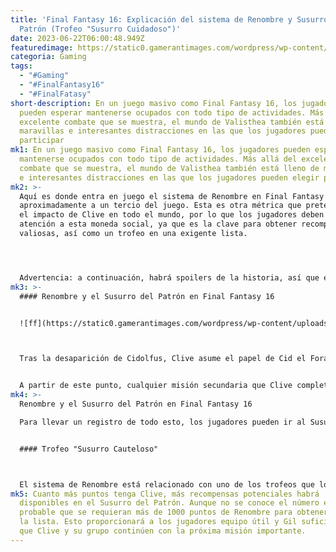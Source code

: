 ```yaml
---
title: 'Final Fantasy 16: Explicación del sistema de Renombre y Susurro del
  Patrón (Trofeo "Susurro Cuidadoso")'
date: 2023-06-22T06:00:48.949Z
featuredimage: https://static0.gamerantimages.com/wordpress/wp-content/uploads/2023/06/final-fantasy-16-renown-and-patron-s-whisper-system-explained-careful-whisper-trophy.jpg?q=50&fit=contain&w=1140&h=&dpr=1.5
categoria: Gaming
tags:
  - "#Gaming"
  - "#FinalFantasy16"
  - "#FinalFatasy"
short-description: En un juego masivo como Final Fantasy 16, los jugadores
  pueden esperar mantenerse ocupados con todo tipo de actividades. Más allá del
  excelente combate que se muestra, el mundo de Valisthea también está lleno de
  maravillas e interesantes distracciones en las que los jugadores pueden elegir
  participar
mk1: En un juego masivo como Final Fantasy 16, los jugadores pueden esperar
  mantenerse ocupados con todo tipo de actividades. Más allá del excelente
  combate que se muestra, el mundo de Valisthea también está lleno de maravillas
  e interesantes distracciones en las que los jugadores pueden elegir participar
mk2: >-
  Aquí es donde entra en juego el sistema de Renombre en Final Fantasy 16,
  aproximadamente a un tercio del juego. Esta es otra métrica que pretende medir
  el impacto de Clive en todo el mundo, por lo que los jugadores deben prestar
  atención a esta moneda social, ya que es la clave para obtener recompensas
  valiosas, así como un trofeo en una exigente lista.




  Advertencia: a continuación, habrá spoilers de la historia, así que evite leer si no quiere afectar su disfrute del juego
mk3: >-
  #### Renombre y el Susurro del Patrón en Final Fantasy 16


  ![ff](https://static0.gamerantimages.com/wordpress/wp-content/uploads/2023/06/renown-and-the-patron-s-whisper-in-final-fantasy-16.jpg?q=50&fit=crop&w=1500&dpr=1.5 "ff")



  Tras la desaparición de Cidolfus, Clive asume el papel de Cid el Forajido, decidido a llevar a cabo el resto de la misión y salvar a la gente de Valisthea de la Plaga y las Madrecristales. Ahora, al frente de la operación con el resto de los RompeMaldiciones, es esencial que Clive sea capaz de inspirar al resto de la población para que ayuden a la causa de este grupo de rebeldes.


  A partir de este punto, cualquier misión secundaria que Clive complete en Final Fantasy 16 vendrá con una recompensa de Renombre. Acumular esta moneda social inspirará a benefactores anónimos de todo el continente a donar Gil y objetos a la noble causa.
mk4: >-
  Renombre y el Susurro del Patrón en Final Fantasy 16

  Para llevar un registro de todo esto, los jugadores pueden ir al Susurro del Patrón, ubicado en el nuevo escondite, justo al lado del puesto de Informes de Alliant. Al hablar con Desiree, aparecerá la lista de recompensas y sus requisitos de Renombre, con más desbloqueables a medida que los jugadores avancen por este camino.


  #### Trofeo "Susurro Cauteloso"



  El sistema de Renombre está relacionado con uno de los trofeos que los jugadores pueden obtener en Final Fantasy 16. El trofeo "Susurro Cauteloso" requerirá que los jugadores obtengan todos los objetos disponibles de los patrocinadores, maximizando la cantidad de puntos de Renombre en el juego.
mk5: Cuanto más puntos tenga Clive, más recompensas potenciales habrá
  disponibles en el Susurro del Patrón. Aunque no se conoce el número exacto, es
  probable que se requieran más de 1000 puntos de Renombre para obtener todo de
  la lista. Esto proporcionará a los jugadores equipo útil y Gil suficiente para
  que Clive y su grupo continúen con la próxima misión importante.
---
```

